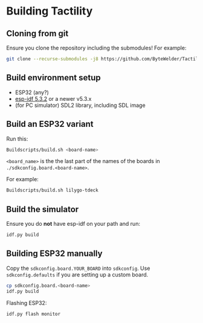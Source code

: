# Building Tactility

## Cloning from git

Ensure you clone the repository including the submodules! For example:

```bash
git clone --recurse-submodules -j8 https://github.com/ByteWelder/Tactility.git
```

## Build environment setup

- ESP32 (any?)
- [esp-idf 5.3.2](https://docs.espressif.com/projects/esp-idf/en/v5.3.2/esp32/get-started/index.html) or a newer v5.3.x
- (for PC simulator) SDL2 library, including SDL image

## Build an ESP32 variant

Run this:

```bash
Buildscripts/build.sh <board-name>
```

`<board_name>` is the the last part of the names of the boards in `./sdkconfig.board.<board-name>`.

For example:

```bash
Buildscripts/build.sh lilygo-tdeck
```

## Build the simulator

Ensure you do **not** have esp-idf on your path and run:

```bash
idf.py build
```

## Building ESP32 manually

Copy the `sdkconfig.board.YOUR_BOARD` into `sdkconfig`. Use `sdkconfig.defaults` if you are setting up a custom board.

```bash
cp sdkconfig.board.<board-name>
idf.py build
```

Flashing ESP32:

```bash
idf.py flash monitor
```

